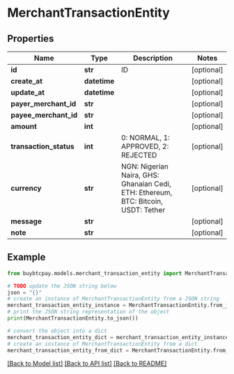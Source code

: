 # MerchantTransactionEntity


## Properties

Name | Type | Description | Notes
------------ | ------------- | ------------- | -------------
**id** | **str** | ID | [optional] 
**create_at** | **datetime** |  | [optional] 
**update_at** | **datetime** |  | [optional] 
**payer_merchant_id** | **str** |  | [optional] 
**payee_merchant_id** | **str** |  | [optional] 
**amount** | **int** |  | [optional] 
**transaction_status** | **int** | 0: NORMAL, 1: APPROVED, 2: REJECTED | [optional] 
**currency** | **str** | NGN: Nigerian Naira, GHS: Ghanaian Cedi, ETH: Ethereum, BTC: Bitcoin, USDT: Tether | [optional] 
**message** | **str** |  | [optional] 
**note** | **str** |  | [optional] 

## Example

```python
from buybtcpay.models.merchant_transaction_entity import MerchantTransactionEntity

# TODO update the JSON string below
json = "{}"
# create an instance of MerchantTransactionEntity from a JSON string
merchant_transaction_entity_instance = MerchantTransactionEntity.from_json(json)
# print the JSON string representation of the object
print(MerchantTransactionEntity.to_json())

# convert the object into a dict
merchant_transaction_entity_dict = merchant_transaction_entity_instance.to_dict()
# create an instance of MerchantTransactionEntity from a dict
merchant_transaction_entity_from_dict = MerchantTransactionEntity.from_dict(merchant_transaction_entity_dict)
```
[[Back to Model list]](../README.md#documentation-for-models) [[Back to API list]](../README.md#documentation-for-api-endpoints) [[Back to README]](../README.md)


